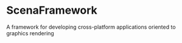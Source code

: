 # ScenaFramework
A framework for developing cross-platform applications oriented to graphics rendering
